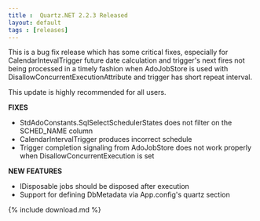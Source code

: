 ```yaml
---
title :  Quartz.NET 2.2.3 Released
layout: default
tags : [releases]
---
```



This is a bug fix release which has some critical fixes, especially for CalendarIntevalTrigger
future date calculation and trigger's next fires not being processed in a timely fashion when AdoJobStore is used
with DisallowConcurrentExecutionAttribute and trigger has short repeat interval.

This update is highly recommended for all users.

__FIXES__

* StdAdoConstants.SqlSelectSchedulerStates does not filter on the SCHED_NAME column
* CalendarIntervalTrigger produces incorrect schedule
* Trigger completion signaling from AdoJobStore does not work properly when DisallowConcurrentExecution is set

__NEW FEATURES__

* IDisposable jobs should be disposed after execution  
* Support for defining DbMetadata via App.config's quartz section

{% include download.md %}
